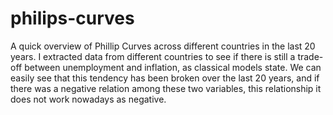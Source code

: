 # philips-curves
A quick overview of Phillip Curves across different countries in the last 20 years.
I extracted data from different countries to see if there is still a trade-off between unemployment and inflation, as classical models state. 
We can easily see that this tendency has been broken over the last 20 years, and if there was a negative relation among these two variables, this relationship it does not work nowadays as negative.
